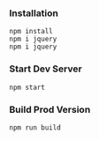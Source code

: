 ### Installation

```
npm install
npm i jquery
npm i jquery
```

### Start Dev Server

```
npm start
```

### Build Prod Version

```
npm run build
```